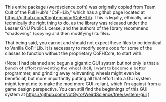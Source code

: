 This entire package (weirdscience.cofh) was originally copied from Team 
Cult of the Full Hub's "CoFHLib," which has a github page located at 
https://github.com/KingLemming/CoFHLib. This is legally, ethically, and 
technically the right thing to do, as the library was released under the 
Lesser GNU Public License, and the authors of the library recommend 
"shadowing" (copying and then modifying) its files.

That being said, you cannot and should not expect these files to be 
identical to Vanilla CoFHLib. It is necessary to modify some code for 
some of the classes to function without the proprietary CoFHCore, to 
start with.

(Note: I had planned and begun a gigantic GUI system but not only is 
that a bunch of effort reinventing the wheel (hell, I want to become a 
better programmer, and grinding away reinventing wheels might even be 
beneficial) but more importantly putting all that effort into a GUI 
system might tempt me to make the mod more GUI-reliant, which I'm 
against from a game design perspective. You can still find the 
beginnings of this GUI system at 
https://github.com/NotGyro/WeirdScience/tree/system-gui )

